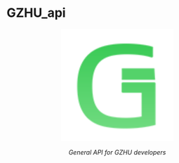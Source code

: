 # GZHU_api

<div align="center">
  <img src="assets/logo.svg" alt="logo">

  _General API for GZHU developers_

</div>

